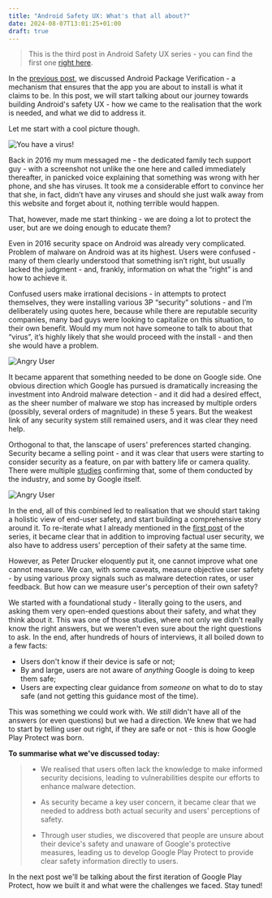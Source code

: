 ```yaml
---
title: "Android Safety UX: What's that all about?"
date: 2024-08-07T13:01:25+01:00
draft: true
---
```


> This is the third post in Android Safety UX series - you can find the first
> one [right here](https://blog.kirillov.cc/posts/android-safety-ux-cybersecurity-ux-challenges/).

In the [previous
post](https://blog.kirillov.cc/posts/android-safety-ux-package-verification/),
we discussed Android Package Verification - a mechanism that ensures that the
app you are about to install is what it claims to be. In this post, we will
start talking about our journey towards building Android's safety UX - how we
came to the realisation that the work is needed, and what we did to address it.

Let me start with a cool picture though.

![You have a virus!](/static/asux-pv/virus.png)

Back in 2016 my mum messaged me - the dedicated family tech support guy - with a screenshot not unlike the one here and called immediately thereafter, in panicked voice explaining that something was wrong with her phone, and she has viruses. It took me a considerable effort to convince her that she, in fact, didn’t have any viruses and should she just walk away from this website and forget about it, nothing terrible would happen. 

That, however, made me start thinking - we are doing a lot to protect the user,
but are we doing enough to educate them?

Even in 2016 security space on Android was already very complicated. Problem of malware on Android was at its highest. Users were confused - many of them clearly understood that something isn’t right, but usually lacked the judgment - and, frankly, information on what the “right” is and how to achieve it.

Confused users make irrational decisions - in attempts to protect themselves,
they were installing various 3P “security” solutions - and I’m deliberately
using quotes here, because while there are reputable security companies, many
bad guys were looking to capitalize on this situation, to their own benefit.
Would my mum not have someone to talk to about that “virus”, it’s highly likely
that she would proceed with the install - and then she would have a problem.

![Angry User](/static/asux-pv/angry-user.jpg)

It became apparent that something needed to be done on Google side. One obvious
direction which Google has pursued is dramatically increasing the investment
into Android malware detection - and it did had a desired effect, as the sheer
number of malware we stop has increased by multiple orders (possibly, several
orders of magnitude) in these 5 years. But the weakest link of any security
system still remained users,  and it was clear they need help.

Orthogonal to that, the lanscape of users' preferences started changing.
Security became a selling point - and it was clear that users were starting to
consider security as a feature, on par with battery life or camera quality.
There were multiple
[studies](https://journals.plos.org/plosone/article?id=10.1371/journal.pone.0173284)
confirming that, some of them conducted by the industry, and some by Google itself.

![Angry User](/static/asux-pv/security-important.jpg)

In the end, all of this combined led to realisation that we should start taking
a holistic view of end-user safety, and start building a comprehensive story
around it. To re-iterate what I already mentioned in the [first post](https://blog.kirillov.cc/posts/android-safety-ux-cybersecurity-ux-challenges/) of the
series, it became clear that in addition to improving factual
user security, we also have to address users' perception of their safety at the
same time.

However, as Peter Drucker eloquently put it, one cannot improve what one cannot
measure. We can, with some caveats, measure objective user safety - by using
various proxy signals such as malware detection rates, or user feedback. But how
can we measure user's perception of their own safety? 

We started with a foundational study - literally going to the users, and asking
them very open-ended questions about their safety, and what they think about it.
This was one of those studies, where not only we didn't really know the right
answers, but we weren't even sure about the right questions to ask. In the end,
after hundreds of hours of interviews, it all boiled down to a few facts:

- Users don't know if their device is safe or not;
- By and large, users are not aware of _anything_ Google is doing to keep them
  safe;
- Users are expecting clear guidance from _someone_ on what to do to stay safe
  (and not getting this guidance most of the time).

This was something we could work with. We _still_ didn't have all of the answers
(or even questions) but we had a direction. We knew that we had to start by
telling user out right, if they are safe or not - this is how Google Play
Protect was born.

**To summarise what we've discussed today:**

> - We realised that users often lack the knowledge to make informed security
>  decisions, leading to vulnerabilities despite our efforts to enhance malware
>  detection.
>
> - As security became a key user concern, it became clear that we needed to
>  address both actual security and users' perceptions of safety.
>
> - Through user studies, we discovered that people are unsure about their
>  device's safety and unaware of Google's protective measures, leading us to
>  develop Google Play Protect to provide clear safety information directly to
>  users.

In the next post we'll be talking about the first iteration of Google Play Protect,
how we built it and what were the challenges we faced. Stay tuned! 
 